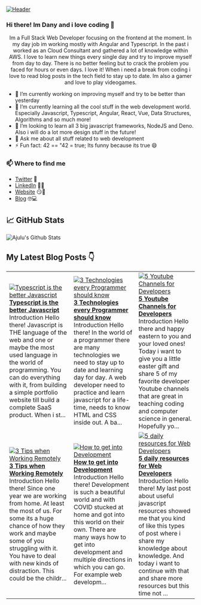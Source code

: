[![Header](https://images.unsplash.com/photo-1564865878688-9a244444042a?ixlib=rb-1.2.1&ixid=eyJhcHBfaWQiOjEyMDd9&auto=format&fit=crop&w=1350&q=80 "Header")](https://images.unsplash.com/photo-1564865878688-9a244444042a?ixlib=rb-1.2.1&ixid=eyJhcHBfaWQiOjEyMDd9&auto=format&fit=crop&w=1350&q=80)
### Hi there! Im Dany and i love coding 👋
<p align="center">Im a Full Stack Web Developer focusing on the frontend at the moment. In my day job im working mostly with Angular and Typescript. In the past i worked as an Cloud Consultant and gathered a lot of knowledge within AWS. I love to learn new things every single day and try to improve myself from day to day. There is no better feeling but to crack the problem you faced for hours or even days. I love it!
When i need a break from coding i love to read blog posts in the tech field to stay up to date. Im also a gamer and love to play videogames.</p>

- 🔭 I’m currently working on improving myself and try to be better than yesterday
- 🌱 I’m currently learning all the cool stuff in the web development world. Especially Javascript, Typescript, Angular, React, Vue, Data Structures, Algorithms and so much more!
- 👯 I’m looking to learn all 3 big javascript frameworks, NodeJS and Deno. Also i will do a lot more design stuff in the future!
- 💬 Ask me about all stuff related to web development
- ⚡ Fun fact: 42 == "42 = true; Its funny because its true 😄

### 📫 Where to find me
- [Twitter](https://twitter.com/danytulumidis) 🐤
- [LinkedIn](https://linkedin.com/in/danytulumidis) 👨💼
- [Website](https://danytulumidis.com/) 😏🔗
- [Blog](https://danysdevcorner.hashnode.dev/) 🤓💻


## &#x1f4c8; GitHub Stats
![Ajulu's Github Stats](https://github-readme-stats.vercel.app/api?username=dextavision&show_icons=true&theme=radical)

## My Latest Blog Posts 👇
<!-- HASHNODE_BLOG:START -->
<table><tr><td><a href="https://danysdevcorner.hashnode.dev/typescript-is-the-better-javascript" title="Typescript is the better Javascript"><img src="https://cdn.hashnode.com/res/hashnode/image/upload/v1618652384308/2-gaRPoll.jpeg" alt="Typescript is the better Javascript"   /></a>
<a href="https://danysdevcorner.hashnode.dev/typescript-is-the-better-javascript" title="Typescript is the better Javascript"><strong>Typescript is the better Javascript</strong></a>
<br/> Introduction
Hello there!
Javascript is THE language of the web and one or maybe the most used language in the world of programming. You can do everything with it, from building a simple portfolio website till build a complete SaaS product.
When i st...</td><td><a href="https://danysdevcorner.hashnode.dev/3-technologies-every-programmer-should-know" title="3 Technologies every Programmer should know"><img src="https://cdn.hashnode.com/res/hashnode/image/upload/v1618058271644/IKgEWbKbw.jpeg" alt="3 Technologies every Programmer should know"   /></a>
<a href="https://danysdevcorner.hashnode.dev/3-technologies-every-programmer-should-know" title="3 Technologies every Programmer should know"><strong>3 Technologies every Programmer should know</strong></a>
<br/> Introduction
Hello there!
In the world of a programmer there are many technologies we need to stay up to date and learning day for day. A web developer need to practice and learn javascript for a life-time, needs to know HTML and CSS inside out.
A ba...</td><td><a href="https://danysdevcorner.hashnode.dev/5-youtube-channels-for-developers" title="5 Youtube Channels for Developers"><img src="https://cdn.hashnode.com/res/hashnode/image/upload/v1617525475691/tr8nE0I5H.jpeg" alt="5 Youtube Channels for Developers"   /></a>
<a href="https://danysdevcorner.hashnode.dev/5-youtube-channels-for-developers" title="5 Youtube Channels for Developers"><strong>5 Youtube Channels for Developers</strong></a>
<br/> Introduction
Hello there and happy eastern to you and your loved ones!
Today i want to give you a little easter gift and share 5 of my favorite developer Youtube channels that are great in teaching coding and computer science in general.
Hopefully yo...</td></tr><tr><td><a href="https://danysdevcorner.hashnode.dev/3-tips-when-working-remotely" title="3 Tips when Working Remotely"><img src="https://cdn.hashnode.com/res/hashnode/image/upload/v1616840437796/V3yXhEah6.jpeg" alt="3 Tips when Working Remotely"   /></a>
<a href="https://danysdevcorner.hashnode.dev/3-tips-when-working-remotely" title="3 Tips when Working Remotely"><strong>3 Tips when Working Remotely</strong></a>
<br/> Introduction
Hello there!
Since one year we are working from home. At least the most of us. For some its a huge chance of how they work and maybe some of you struggling with it. You have to deal with new kinds of distraction. This could be the childr...</td><td><a href="https://danysdevcorner.hashnode.dev/how-to-get-into-development" title="How to get into Development"><img src="https://cdn.hashnode.com/res/hashnode/image/upload/v1616336459438/MEnKzJ6q5.jpeg" alt="How to get into Development"   /></a>
<a href="https://danysdevcorner.hashnode.dev/how-to-get-into-development" title="How to get into Development"><strong>How to get into Development</strong></a>
<br/> Introduction
Hello there!
Development is such a beautiful world and with COVID stucked at home and got into this world on their own. There are many ways how to get into development and multiple directions in which you can go. For example web developm...</td><td><a href="https://danysdevcorner.hashnode.dev/5-daily-resources-for-web-developers" title="5 daily resources for Web Developers"><img src="https://cdn.hashnode.com/res/hashnode/image/upload/v1615716213255/8s3N6kMDz.jpeg" alt="5 daily resources for Web Developers"   /></a>
<a href="https://danysdevcorner.hashnode.dev/5-daily-resources-for-web-developers" title="5 daily resources for Web Developers"><strong>5 daily resources for Web Developers</strong></a>
<br/> Introduction
Hello there!
My last post about useful javascript resources showed me that you kind of like this types of post where i share my knowledge about knowledge. And today i want to continue with that and share more resources but this time not ...</td></tr></table>
<!-- HASHNODE_BLOG:END -->
